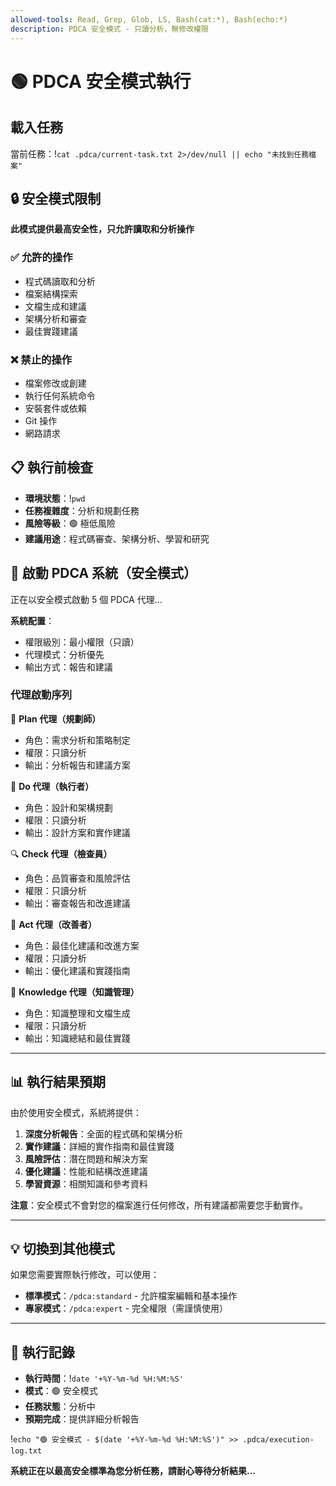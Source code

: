 ```yaml
---
allowed-tools: Read, Grep, Glob, LS, Bash(cat:*), Bash(echo:*)
description: PDCA 安全模式 - 只讀分析，無修改權限
---
```


# 🟢 PDCA 安全模式執行

## 載入任務
當前任務：!`cat .pdca/current-task.txt 2>/dev/null || echo "未找到任務檔案"`

## 🔒 安全模式限制
**此模式提供最高安全性，只允許讀取和分析操作**

### ✅ 允許的操作
- 程式碼讀取和分析
- 檔案結構探索
- 文檔生成和建議
- 架構分析和審查
- 最佳實踐建議

### ❌ 禁止的操作
- 檔案修改或創建
- 執行任何系統命令
- 安裝套件或依賴
- Git 操作
- 網路請求

## 📋 執行前檢查
- **環境狀態**：!`pwd`
- **任務複雜度**：分析和規劃任務
- **風險等級**：🟢 極低風險
- **建議用途**：程式碼審查、架構分析、學習和研究

## 🚀 啟動 PDCA 系統（安全模式）

正在以安全模式啟動 5 個 PDCA 代理...

**系統配置**：
- 權限級別：最小權限（只讀）
- 代理模式：分析優先
- 輸出方式：報告和建議

### 代理啟動序列

🎯 **Plan 代理（規劃師）**
- 角色：需求分析和策略制定
- 權限：只讀分析
- 輸出：分析報告和建議方案

🎨 **Do 代理（執行者）**  
- 角色：設計和架構規劃
- 權限：只讀分析
- 輸出：設計方案和實作建議

🔍 **Check 代理（檢查員）**
- 角色：品質審查和風險評估
- 權限：只讀分析
- 輸出：審查報告和改進建議

🚀 **Act 代理（改善者）**
- 角色：最佳化建議和改進方案
- 權限：只讀分析
- 輸出：優化建議和實踐指南

📝 **Knowledge 代理（知識管理）**
- 角色：知識整理和文檔生成
- 權限：只讀分析
- 輸出：知識總結和最佳實踐

---

## 📊 執行結果預期

由於使用安全模式，系統將提供：

1. **深度分析報告**：全面的程式碼和架構分析
2. **實作建議**：詳細的實作指南和最佳實踐
3. **風險評估**：潛在問題和解決方案
4. **優化建議**：性能和結構改進建議
5. **學習資源**：相關知識和參考資料

**注意**：安全模式不會對您的檔案進行任何修改，所有建議都需要您手動實作。

---

## 💡 切換到其他模式

如果您需要實際執行修改，可以使用：

- **標準模式**：`/pdca:standard` - 允許檔案編輯和基本操作
- **專家模式**：`/pdca:expert` - 完全權限（需謹慎使用）

---

## 📝 執行記錄

- **執行時間**：!`date '+%Y-%m-%d %H:%M:%S'`
- **模式**：🟢 安全模式
- **任務狀態**：分析中
- **預期完成**：提供詳細分析報告

!`echo "🟢 安全模式 - $(date '+%Y-%m-%d %H:%M:%S')" >> .pdca/execution-log.txt`

**系統正在以最高安全標準為您分析任務，請耐心等待分析結果...**
